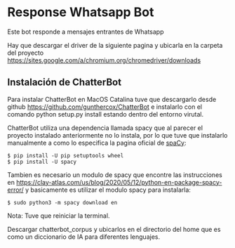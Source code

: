 # Response Whatsapp Bot

Este bot responde a mensajes entrantes de Whatsapp

Hay que descargar el driver de la siguiente pagina y ubicarla en la carpeta del proyecto
https://sites.google.com/a/chromium.org/chromedriver/downloads

## Instalación de ChatterBot

Para instalar ChatterBot en MacOS Catalina tuve que descargarlo desde github https://github.com/gunthercox/ChatterBot e instalarlo con el comando python setup.py install estando dentro del entorno virutal.

ChatterBot utiliza una dependencia llamada spacy que al parecer el proyecto instalado anteriormente no lo instala, por lo que tuve que instalarlo manualmente a como lo especifica la pagina oficial de [spaCy](https://spacy.io/usage):

```
$ pip install -U pip setuptools wheel
$ pip install -U spacy
```

Tambien es necesario un modulo de spacy que encontre las instrucciones en https://clay-atlas.com/us/blog/2020/05/12/python-en-package-spacy-error/ y basicamente es utilizar el modulo spacy para instalarla:

```
$ sudo python3 -m spacy download en
```

Nota: Tuve que reiniciar la terminal.

Descargar chatterbot_corpus y ubicarlos en el directorio del home que es como un diccionario de IA para diferentes lenguajes.
